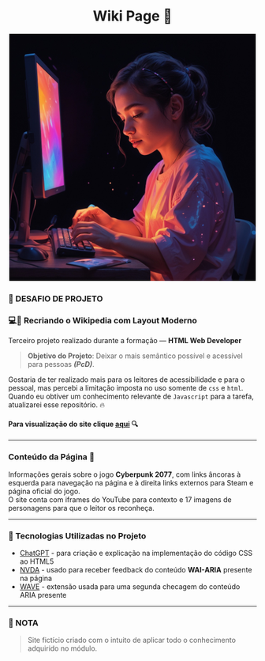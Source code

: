 <div align="center">

# Wiki Page 📰
<img width="500" src="assets\Acessibilidade.jpg">

</div>

### 💾 DESAFIO DE PROJETO
### 💻🎨 Recriando o Wikipedia com Layout Moderno

Terceiro projeto realizado durante a formação — **HTML Web Developer**

> **Objetivo do Projeto**: Deixar o mais semântico possível e acessível para pessoas _**(PcD)**_.

Gostaria de ter realizado mais para os leitores de acessibilidade e para o pessoal, mas percebi a limitação imposta no uso somente de `css` e `html`.  
Quando eu obtiver um conhecimento relevante de `Javascript` para a tarefa, atualizarei esse repositório. 🔥

#### Para visualização do site clique [**aqui**](https://iisrax.github.io/Wiki-Page/) 🔍

--------------------------

### Conteúdo da Página 📑

Informações gerais sobre o jogo **Cyberpunk 2077**, com links âncoras à esquerda para navegação na página e à direita links externos para Steam e página oficial do jogo.  
O site conta com iframes do YouTube para contexto e 17 imagens de personagens para que o leitor os reconheça.

-----------------------

### 👾 Tecnologias Utilizadas no Projeto

- [ChatGPT](https://chatgpt.com/) - para criação e explicação na implementação do código CSS ao HTML5
- [NVDA](https://www.nvaccess.org/download/) - usado para receber feedback do conteúdo **WAI-ARIA** presente na página
- [WAVE](https://chromewebstore.google.com/detail/wave-evaluation-tool/jbbplnpkjmmeebjpijfedlgcdilocofh) - extensão usada para uma segunda checagem do conteúdo ARIA presente 

-------------------------

### 🛑 NOTA
> Site fictício criado com o intuito de aplicar todo o conhecimento adquirido no módulo.
